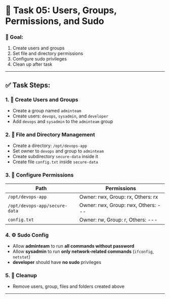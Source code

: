 # 👥 Task 05: Users, Groups, Permissions, and Sudo

### 🎯 Goal:
1. Create users and groups
2. Set file and directory permissions
3. Configure sudo privileges
4. Clean up after task

---

## ✅ Task Steps:

### 1. 👥 Create Users and Groups

- Create a group named `adminteam`
- Create users: `devops`, `sysadmin`, and `developer`
- Add `devops` and `sysadmin` to the `adminteam` group

### 2. 📁 File and Directory Management

- Create a directory: `/opt/devops-app`
- Set owner to `devops` and group to `adminteam`
- Create subdirectory `secure-data` inside it
- Create file `config.txt` inside `secure-data`

### 3. 🔐 Configure Permissions

| Path | Permissions |
|------|-------------|
| `/opt/devops-app` | Owner: rwx, Group: rx, Others: rx |
| `/opt/devops-app/secure-data` | Owner: rwx, Group: rwx, Others: --- |
| `config.txt` | Owner: rw, Group: r, Others: --- |

### 4. ⚙️ Sudo Config

- Allow **adminteam** to run **all commands without password**
- Allow **sysadmin** to run **only network-related commands** (`ifconfig`, `netstat`)
- **developer** should have **no sudo** privileges

### 5. 🧹 Cleanup

- Remove users, group, files and folders created above

---
